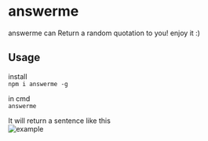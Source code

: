 # answerme
answerme can Return a random quotation to you! enjoy it :)
## Usage
install  
`npm i answerme -g`  


in cmd  
`answerme`  


It will return a sentence like this  
![example](https://aleivc-others.oss-cn-beijing.aliyuncs.com/example.png?Expires=1619773140&OSSAccessKeyId=TMP.3KkbpdhnVgEDGcdjFmhqQup3A7pArYE5nk5wPCtTJNeVgEoR6UZhu3ohBmKAYcEjPitJyrRADTmLoSH5uAeoDZDcAobp1x&Signature=e5lpYSodV5neoPHILK6ILHO56oc%3D)

